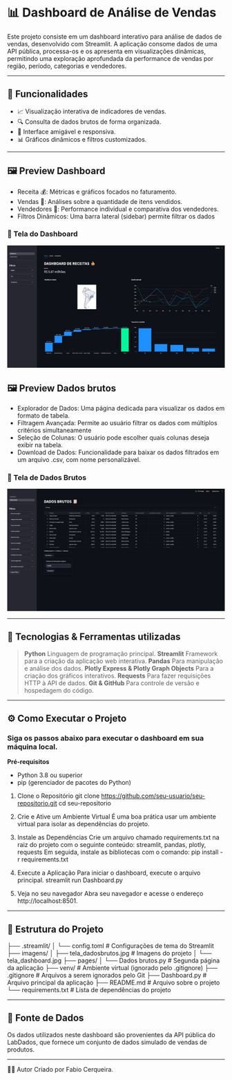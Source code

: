 # 📊 Dashboard de Análise de Vendas
Este projeto consiste em um dashboard interativo para análise de dados de vendas, desenvolvido com Streamlit. A aplicação consome dados de uma API pública, processa-os e os apresenta em visualizações dinâmicas, permitindo uma exploração aprofundada da performance de vendas por região, período, categorias e vendedores.

---

## 🚀 Funcionalidades
- 📈 Visualização interativa de indicadores de vendas.
- 🔍 Consulta de dados brutos de forma organizada.
- 🎨 Interface amigável e responsiva.
- 📊 Gráficos dinâmicos e filtros customizados.

---

## 🖼 Preview Dashboard
- Receita 💰: Métricas e gráficos focados no faturamento.
- Vendas 🛒: Análises sobre a quantidade de itens vendidos.
- Vendedores 🤝: Performance individual e comparativa dos vendedores.
- Filtros Dinâmicos: Uma barra lateral (sidebar) permite filtrar os dados
### 📌 Tela do Dashboard
![Dashboard](imagens/tela_dashboard.jpg)

## 🖼 Preview Dados brutos
- Explorador de Dados: Uma página dedicada para visualizar os dados em formato de tabela.
- Filtragem Avançada: Permite ao usuário filtrar os dados com múltiplos critérios simultaneamente
- Seleção de Colunas: O usuário pode escolher quais colunas deseja exibir na tabela.
- Download de Dados: Funcionalidade para baixar os dados filtrados em um arquivo .csv, com nome personalizável.
### 📌 Tela de Dados Brutos
![Dados Brutos](imagens/tela_dadosbrutos.jpg)

---

## 🚀 Tecnologias & Ferramentas utilizadas

> **Python** Linguagem de programação principal.
> **Streamlit** Framework para a criação da aplicação web interativa.
> **Pandas** Para manipulação e análise dos dados.
> **Plotly Express & Plotly Graph Objects** Para a criação dos gráficos interativos.
> **Requests** Para fazer requisições HTTP à API de dados.
> **Git & GitHub** Para controle de versão e hospedagem do código.

---

## ⚙️ Como Executar o Projeto
### Siga os passos abaixo para executar o dashboard em sua máquina local.
**Pré-requisitos**
- Python 3.8 ou superior
- pip (gerenciador de pacotes do Python)

1. Clone o Repositório
git clone https://github.com/seu-usuario/seu-repositorio.git
cd seu-repositorio

2. Crie e Ative um Ambiente Virtual
É uma boa prática usar um ambiente virtual para isolar as dependências do projeto.

3. Instale as Dependências
Crie um arquivo chamado requirements.txt na raiz do projeto com o seguinte conteúdo:
streamlit, pandas, plotly, requests
Em seguida, instale as bibliotecas com o comando: pip install -r requirements.txt

4. Execute a Aplicação
Para iniciar o dashboard, execute o arquivo principal. 
streamlit run Dashboard.py

5. Veja no seu navegador
Abra seu navegador e acesse o endereço http://localhost:8501.

---

## 📂 Estrutura do Projeto
├── .streamlit/
│   └── config.toml      # Configurações de tema do Streamlit
├── imagens/
│   ├── tela_dadosbrutos.jpg  # Imagens do projeto
│   └── tela_dashboard.jpg
├── pages/
│   └── Dados brutos.py  # Segunda página da aplicação
├── venv/                # Ambiente virtual (ignorado pelo .gitignore)
├── .gitignore           # Arquivos a serem ignorados pelo Git
├── Dashboard.py         # Arquivo principal da aplicação
├── README.md            # Arquivo sobre o projeto
└── requirements.txt     # Lista de dependências do projeto

---

## 🔗 Fonte de Dados
Os dados utilizados neste dashboard são provenientes da API pública do LabDados, que fornece um conjunto de dados simulado de vendas de produtos.

--- 

👨‍💻 Autor
Criado por Fabio Cerqueira.

